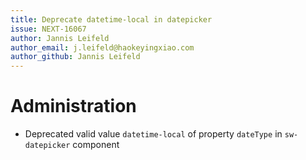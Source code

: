```yaml
---
title: Deprecate datetime-local in datepicker
issue: NEXT-16067
author: Jannis Leifeld
author_email: j.leifeld@haokeyingxiao.com 
author_github: Jannis Leifeld
---
```

# Administration
* Deprecated valid value `datetime-local` of property `dateType`  in `sw-datepicker` component
